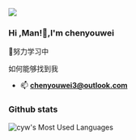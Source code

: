 ![](https://raw.githubusercontent.com/hanyucd/hanyucd/main/header.png)
### Hi ,Man!👋,I'm chenyouwei

🌴努力学习中

如何能够找到我
 - 📫  **chenyouwei3@outlook.com**<br>
 ### Github stats
<!--  ![cyw's Most Used Languages](https://github-readme-stats.vercel.app/api/top-langs/?username=Chenyouwei3langs_count=16&layout=compact&card_width=445)
  -->
![cyw's Most Used Languages](https://github-readme-stats.vercel.app/api/top-langs/?username=Chenyouwei3&layout=compact)
